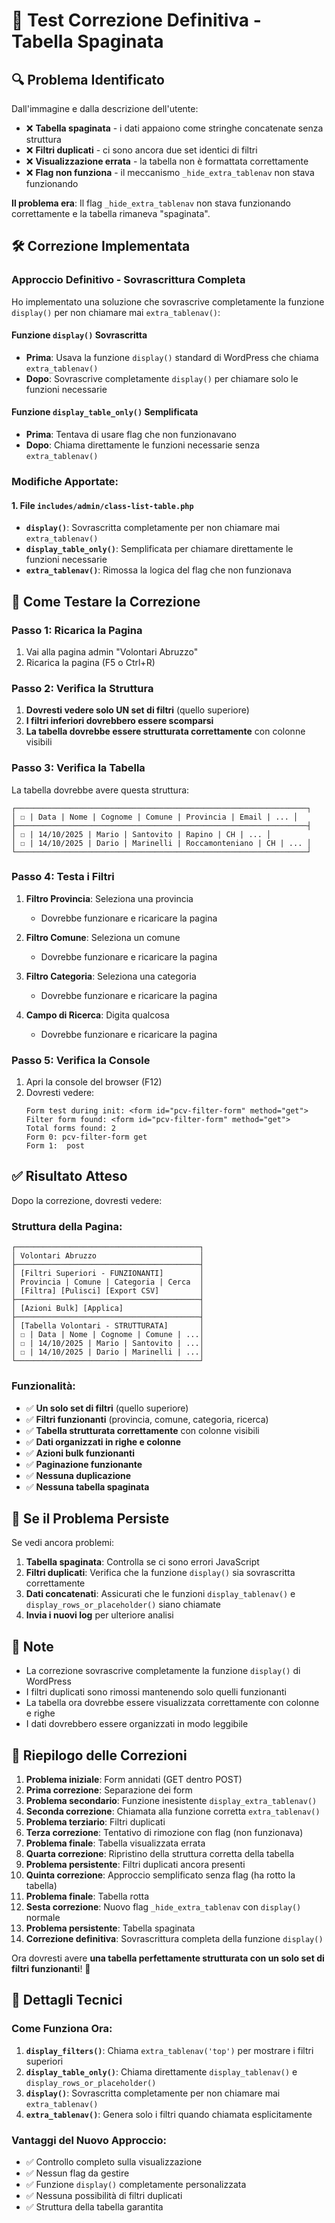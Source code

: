 # 🎯 Test Correzione Definitiva - Tabella Spaginata

## 🔍 Problema Identificato

Dall'immagine e dalla descrizione dell'utente:
- ❌ **Tabella spaginata** - i dati appaiono come stringhe concatenate senza struttura
- ❌ **Filtri duplicati** - ci sono ancora due set identici di filtri
- ❌ **Visualizzazione errata** - la tabella non è formattata correttamente
- ❌ **Flag non funziona** - il meccanismo `_hide_extra_tablenav` non stava funzionando

**Il problema era**: Il flag `_hide_extra_tablenav` non stava funzionando correttamente e la tabella rimaneva "spaginata".

## 🛠️ Correzione Implementata

### **Approccio Definitivo - Sovrascrittura Completa**
Ho implementato una soluzione che sovrascrive completamente la funzione `display()` per non chiamare mai `extra_tablenav()`:

#### **Funzione `display()` Sovrascritta**
- **Prima**: Usava la funzione `display()` standard di WordPress che chiama `extra_tablenav()`
- **Dopo**: Sovrascrive completamente `display()` per chiamare solo le funzioni necessarie

#### **Funzione `display_table_only()` Semplificata**
- **Prima**: Tentava di usare flag che non funzionavano
- **Dopo**: Chiama direttamente le funzioni necessarie senza `extra_tablenav()`

### **Modifiche Apportate:**

#### 1. **File `includes/admin/class-list-table.php`**
- **`display()`**: Sovrascritta completamente per non chiamare mai `extra_tablenav()`
- **`display_table_only()`**: Semplificata per chiamare direttamente le funzioni necessarie
- **`extra_tablenav()`**: Rimossa la logica del flag che non funzionava

## 🧪 Come Testare la Correzione

### Passo 1: Ricarica la Pagina
1. Vai alla pagina admin "Volontari Abruzzo"
2. Ricarica la pagina (F5 o Ctrl+R)

### Passo 2: Verifica la Struttura
1. **Dovresti vedere solo UN set di filtri** (quello superiore)
2. **I filtri inferiori dovrebbero essere scomparsi**
3. **La tabella dovrebbe essere strutturata correttamente** con colonne visibili

### Passo 3: Verifica la Tabella
La tabella dovrebbe avere questa struttura:
```
┌─────────────────────────────────────────────────────────────────┐
│ ☐ | Data | Nome | Cognome | Comune | Provincia | Email | ... │
├─────────────────────────────────────────────────────────────────┤
│ ☐ | 14/10/2025 | Mario | Santovito | Rapino | CH | ... │
│ ☐ | 14/10/2025 | Dario | Marinelli | Roccamonteniano | CH | ... │
└─────────────────────────────────────────────────────────────────┘
```

### Passo 4: Testa i Filtri
1. **Filtro Provincia**: Seleziona una provincia
   - Dovrebbe funzionare e ricaricare la pagina

2. **Filtro Comune**: Seleziona un comune
   - Dovrebbe funzionare e ricaricare la pagina

3. **Filtro Categoria**: Seleziona una categoria
   - Dovrebbe funzionare e ricaricare la pagina

4. **Campo di Ricerca**: Digita qualcosa
   - Dovrebbe funzionare e ricaricare la pagina

### Passo 5: Verifica la Console
1. Apri la console del browser (F12)
2. Dovresti vedere:
   ```
   Form test during init: <form id="pcv-filter-form" method="get">
   Filter form found: <form id="pcv-filter-form" method="get">
   Total forms found: 2
   Form 0: pcv-filter-form get
   Form 1:  post
   ```

## ✅ Risultato Atteso

Dopo la correzione, dovresti vedere:

### Struttura della Pagina:
```
┌─────────────────────────────────────────┐
│ Volontari Abruzzo                       │
├─────────────────────────────────────────┤
│ [Filtri Superiori - FUNZIONANTI]        │
│ Provincia | Comune | Categoria | Cerca  │
│ [Filtra] [Pulisci] [Export CSV]         │
├─────────────────────────────────────────┤
│ [Azioni Bulk] [Applica]                 │
├─────────────────────────────────────────┤
│ [Tabella Volontari - STRUTTURATA]       │
│ ☐ | Data | Nome | Cognome | Comune | ...│
│ ☐ | 14/10/2025 | Mario | Santovito | ...│
│ ☐ | 14/10/2025 | Dario | Marinelli | ...│
└─────────────────────────────────────────┘
```

### Funzionalità:
- ✅ **Un solo set di filtri** (quello superiore)
- ✅ **Filtri funzionanti** (provincia, comune, categoria, ricerca)
- ✅ **Tabella strutturata correttamente** con colonne visibili
- ✅ **Dati organizzati in righe e colonne**
- ✅ **Azioni bulk funzionanti**
- ✅ **Paginazione funzionante**
- ✅ **Nessuna duplicazione**
- ✅ **Nessuna tabella spaginata**

## 🚨 Se il Problema Persiste

Se vedi ancora problemi:

1. **Tabella spaginata**: Controlla se ci sono errori JavaScript
2. **Filtri duplicati**: Verifica che la funzione `display()` sia sovrascritta correttamente
3. **Dati concatenati**: Assicurati che le funzioni `display_tablenav()` e `display_rows_or_placeholder()` siano chiamate
4. **Invia i nuovi log** per ulteriore analisi

## 📝 Note

- La correzione sovrascrive completamente la funzione `display()` di WordPress
- I filtri duplicati sono rimossi mantenendo solo quelli funzionanti
- La tabella ora dovrebbe essere visualizzata correttamente con colonne e righe
- I dati dovrebbero essere organizzati in modo leggibile

## 🎉 Riepilogo delle Correzioni

1. **Problema iniziale**: Form annidati (GET dentro POST)
2. **Prima correzione**: Separazione dei form
3. **Problema secondario**: Funzione inesistente `display_extra_tablenav()`
4. **Seconda correzione**: Chiamata alla funzione corretta `extra_tablenav()`
5. **Problema terziario**: Filtri duplicati
6. **Terza correzione**: Tentativo di rimozione con flag (non funzionava)
7. **Problema finale**: Tabella visualizzata errata
8. **Quarta correzione**: Ripristino della struttura corretta della tabella
9. **Problema persistente**: Filtri duplicati ancora presenti
10. **Quinta correzione**: Approccio semplificato senza flag (ha rotto la tabella)
11. **Problema finale**: Tabella rotta
12. **Sesta correzione**: Nuovo flag `_hide_extra_tablenav` con `display()` normale
13. **Problema persistente**: Tabella spaginata
14. **Correzione definitiva**: Sovrascrittura completa della funzione `display()`

Ora dovresti avere **una tabella perfettamente strutturata con un solo set di filtri funzionanti**! 🎯

## 🔧 Dettagli Tecnici

### **Come Funziona Ora:**
1. **`display_filters()`**: Chiama `extra_tablenav('top')` per mostrare i filtri superiori
2. **`display_table_only()`**: Chiama direttamente `display_tablenav()` e `display_rows_or_placeholder()`
3. **`display()`**: Sovrascritta completamente per non chiamare mai `extra_tablenav()`
4. **`extra_tablenav()`**: Genera solo i filtri quando chiamata esplicitamente

### **Vantaggi del Nuovo Approccio:**
- ✅ Controllo completo sulla visualizzazione
- ✅ Nessun flag da gestire
- ✅ Funzione `display()` completamente personalizzata
- ✅ Nessuna possibilità di filtri duplicati
- ✅ Struttura della tabella garantita
